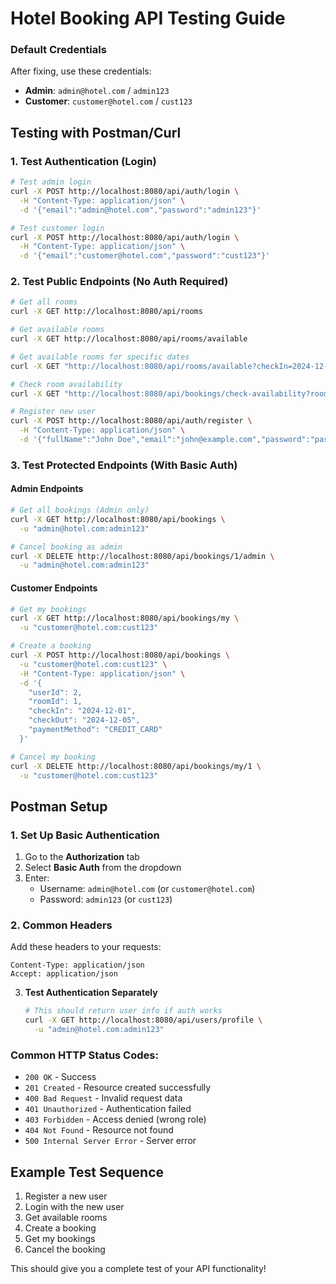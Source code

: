 # Hotel Booking API Testing Guide

###  Default Credentials
After fixing, use these credentials:
- **Admin**: `admin@hotel.com` / `admin123`
- **Customer**: `customer@hotel.com` / `cust123`

## Testing with Postman/Curl

### 1. Test Authentication (Login)
```bash
# Test admin login
curl -X POST http://localhost:8080/api/auth/login \
  -H "Content-Type: application/json" \
  -d '{"email":"admin@hotel.com","password":"admin123"}'

# Test customer login  
curl -X POST http://localhost:8080/api/auth/login \
  -H "Content-Type: application/json" \
  -d '{"email":"customer@hotel.com","password":"cust123"}'
```

### 2. Test Public Endpoints (No Auth Required)
```bash
# Get all rooms
curl -X GET http://localhost:8080/api/rooms

# Get available rooms
curl -X GET http://localhost:8080/api/rooms/available

# Get available rooms for specific dates
curl -X GET "http://localhost:8080/api/rooms/available?checkIn=2024-12-01&checkOut=2024-12-05"

# Check room availability
curl -X GET "http://localhost:8080/api/bookings/check-availability?roomId=1&checkIn=2024-12-01&checkOut=2024-12-05"

# Register new user
curl -X POST http://localhost:8080/api/auth/register \
  -H "Content-Type: application/json" \
  -d '{"fullName":"John Doe","email":"john@example.com","password":"password123"}'
```

### 3. Test Protected Endpoints (With Basic Auth)

#### Admin Endpoints
```bash
# Get all bookings (Admin only)
curl -X GET http://localhost:8080/api/bookings \
  -u "admin@hotel.com:admin123"

# Cancel booking as admin
curl -X DELETE http://localhost:8080/api/bookings/1/admin \
  -u "admin@hotel.com:admin123"
```

#### Customer Endpoints
```bash
# Get my bookings
curl -X GET http://localhost:8080/api/bookings/my \
  -u "customer@hotel.com:cust123"

# Create a booking
curl -X POST http://localhost:8080/api/bookings \
  -u "customer@hotel.com:cust123" \
  -H "Content-Type: application/json" \
  -d '{
    "userId": 2,
    "roomId": 1,
    "checkIn": "2024-12-01",
    "checkOut": "2024-12-05",
    "paymentMethod": "CREDIT_CARD"
  }'

# Cancel my booking
curl -X DELETE http://localhost:8080/api/bookings/my/1 \
  -u "customer@hotel.com:cust123"
```

## Postman Setup

### 1. Set Up Basic Authentication
1. Go to the **Authorization** tab
2. Select **Basic Auth** from the dropdown
3. Enter:
   - Username: `admin@hotel.com` (or `customer@hotel.com`)
   - Password: `admin123` (or `cust123`)

### 2. Common Headers
Add these headers to your requests:
```
Content-Type: application/json
Accept: application/json
```


3. **Test Authentication Separately**
   ```bash
   # This should return user info if auth works
   curl -X GET http://localhost:8080/api/users/profile \
     -u "admin@hotel.com:admin123"
   ```

### Common HTTP Status Codes:
- `200 OK` - Success
- `201 Created` - Resource created successfully
- `400 Bad Request` - Invalid request data
- `401 Unauthorized` - Authentication failed
- `403 Forbidden` - Access denied (wrong role)
- `404 Not Found` - Resource not found
- `500 Internal Server Error` - Server error

## Example Test Sequence

1. Register a new user
2. Login with the new user
3. Get available rooms
4. Create a booking
5. Get my bookings
6. Cancel the booking

This should give you a complete test of your API functionality!
